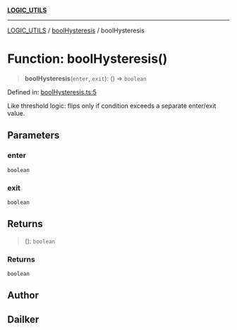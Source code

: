 [**LOGIC_UTILS**](../../README.md)

***

[LOGIC_UTILS](../../README.md) / [boolHysteresis](../README.md) / boolHysteresis

# Function: boolHysteresis()

> **boolHysteresis**(`enter`, `exit`): () => `boolean`

Defined in: [boolHysteresis.ts:5](https://github.com/dailker/everyutil/blob/cee559aadda9e0c298e06364cba9020e97a8b19b/src/logic/boolHysteresis.ts#L5)

Like threshold logic: flips only if condition exceeds a separate enter/exit value.

## Parameters

### enter

`boolean`

### exit

`boolean`

## Returns

> (): `boolean`

### Returns

`boolean`

## Author

## Dailker
